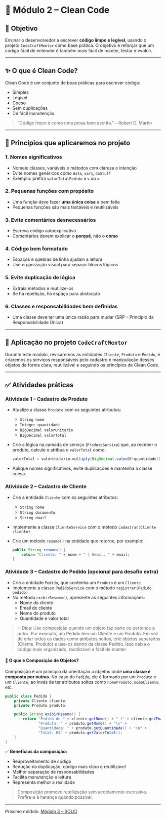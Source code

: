 # 📘 Módulo 2 – Clean Code

## 🎯 Objetivo

Ensinar o desenvolvedor a escrever **código limpo e legível**, usando o projeto `CodeCraftMentor` como base prática. O objetivo é reforçar que um código fácil de entender é também mais fácil de manter, testar e evoluir.

---

## ✨ O que é Clean Code?

Clean Code é um conjunto de boas práticas para escrever código:
- Simples
- Legível
- Coeso
- Sem duplicações
- De fácil manutenção

> "Código limpo é como uma prosa bem escrita." – Robert C. Martin

---

## 🧼 Princípios que aplicaremos no projeto

### 1. Nomes significativos
- Nomeie classes, variáveis e métodos com clareza e intenção
- Evite nomes genéricos como `data`, `var1`, `doStuff`
- Exemplo: prefira `valorTotalPedido` a `v` ou `x`

### 2. Pequenas funções com propósito
- Uma função deve fazer **uma única coisa** e bem feita
- Pequenas funções são mais testáveis e reutilizáveis

### 3. Evite comentários desnecessários
- Escreva código autoexplicativo
- Comentários devem explicar o **porquê**, não o **como**

### 4. Código bem formatado
- Espaços e quebras de linha ajudam a leitura
- Use organização visual para separar blocos lógicos

### 5. Evite duplicação de lógica
- Extraia métodos e reutilize-os
- Se há repetição, há espaço para abstração

### 6. Classes e responsabilidades bem definidas
- Uma classe deve ter uma única razão para mudar (SRP – Princípio da Responsabilidade Única)

---

## 🚀 Aplicação no projeto `CodeCraftMentor`

Durante este módulo, revisaremos as entidades `Cliente`, `Produto` e `Pedido`, e criaremos os serviços responsáveis pelo cadastro e manipulação desses objetos de forma clara, reutilizável e seguindo os princípios de Clean Code.

---

## ✅ Atividades práticas

### Atividade 1 – Cadastro de Produto

- Atualize a classe `Produto` com os seguintes atributos:
  - `String nome`
  - `Integer quantidade`
  - `BigDecimal valorUnitario`
  - `BigDecimal valorTotal`

- Crie a lógica na camada de serviço (`ProdutoService`) que, ao receber o produto, calcule e atribua o `valorTotal` como:
  ```java
  valorTotal = valorUnitario.multiply(BigDecimal.valueOf(quantidade));
  ```

- Aplique nomes significativos, evite duplicações e mantenha a classe coesa.

### Atividade 2 – Cadastro de Cliente

- Crie a entidade `Cliente` com os seguintes atributos:
  - `String nome`
  - `String documento`
  - `String email`

- Implemente a classe `ClienteService` com o método `cadastrar(Cliente cliente)`

- Crie um método `resumo()` na entidade que retorne, por exemplo:
  ```java
  public String resumo() {
      return "Cliente: " + nome + " | Email: " + email;
  }
  ```

### Atividade 3 – Cadastro de Pedido (opcional para desafio extra)

- Crie a entidade `Pedido`, que contenha um `Produto` e um `Cliente`
- Implemente a classe `PedidoService` com o método `registrar(Pedido pedido)`
- No método `exibirResumo()`, apresente as seguintes informações:
  - Nome do cliente
  - Email do cliente
  - Nome do produto
  - Quantidade e valor total

> 💡 Dica: Use composição quando um objeto faz parte ou pertence a outro. 
Por exemplo, um Pedido tem um Cliente e um Produto. Em vez de criar todos os dados como atributos soltos, crie objetos separados (Cliente, Produto) e use-os dentro da classe Pedido. Isso deixa o código mais organizado, reutilizável e fácil de manter.

#### 🧩 O que é Composição de Objetos?

Composição é um princípio da orientação a objetos onde **uma classe é composta por outras**. No caso do `Pedido`, ele é formado por um `Produto` e um `Cliente`, ao invés de ter atributos soltos como `nomeProduto`, `nomeCliente`, etc.

```java
public class Pedido {
    private Cliente cliente;
    private Produto produto;

    public String exibirResumo() {
        return "Pedido de " + cliente.getNome() + " (" + cliente.getEmail() + ")\n" +
               "Produto: " + produto.getNome() + "\n" +
               "Quantidade: " + produto.getQuantidade() + "\n" +
               "Total: R$" + produto.getValorTotal();
    }
}
```

✅ **Benefícios da composição:**
- Reaproveitamento de código
- Redução da duplicação, código mais claro e reutilizável
- Melhor separação de responsabilidades
- Facilita manutenção e leitura
- Representa melhor a realidade

> Composição promove reutilização sem acoplamento excessivo. Prefira-a à herança quando possível.

---

Próximo módulo: [Módulo 3 – SOLID](../modulo-3/README.md)

